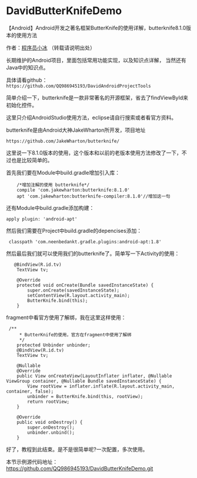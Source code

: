 # DavidButterKnifeDemo
【Android】Android开发之著名框架ButterKnife的使用详解，butterknife8.1.0版本的使用方法

作者：[程序员小冰](http://blog.csdn.net/qq_21376985/article/details/52836423) （转载请说明出处）

长期维护的Android项目，里面包括常用功能实现，以及知识点详解， 当然还有Java中的知识点。

具体请看github：`https://github.com/QQ986945193/DavidAndroidProjectTools`

简单介绍一下，butterknife是一款非常著名的开源框架，省去了findViewById来初始化控件。

这里只介绍AndroidStudio使用方法，eclipse请自行搜索或者看官方资料。

butterknife是由Android大神JakeWharton所开发，项目地址

```
https://github.com/JakeWharton/butterknife/
```

这里说一下8.1.0版本的使用，这个版本和以前的老版本使用方法修改了一下，不过也是比较简单的。

首先我们要在Module中build.gradle增加引入库：

```
    /*增加注解的使用 butterknife*/
    compile 'com.jakewharton:butterknife:8.1.0'
    apt 'com.jakewharton:butterknife-compiler:8.1.0'//增加这一句
```

还有Module中build.gradle添加构建：

```
apply plugin: 'android-apt'
```

然后我们需要在Project中build.gradle的depencises添加：

```
 classpath 'com.neenbedankt.gradle.plugins:android-apt:1.8' 
```

然后最后我们就可以使用我们的butterknife了。简单写一下Activity的使用：

```
   @BindView(R.id.tv)
    TextView tv;

    @Override
    protected void onCreate(Bundle savedInstanceState) {
        super.onCreate(savedInstanceState);
        setContentView(R.layout.activity_main);
        ButterKnife.bind(this);
    }
```
fragment中看官方使用了解绑，我在这里这样使用：

```
 /**
     * ButterKnife的使用，官方在fragment中使用了解绑
     */
    protected Unbinder unbinder;
    @BindView(R.id.tv)
    TextView tv;

    @Nullable
    @Override
    public View onCreateView(LayoutInflater inflater, @Nullable ViewGroup container, @Nullable Bundle savedInstanceState) {
        View rootView = inflater.inflate(R.layout.activity_main, container, false);
        unbinder = ButterKnife.bind(this, rootView);
        return rootView;
    }

    @Override
    public void onDestroy() {
        super.onDestroy();
        unbinder.unbind();
    }
```

好了，教程到此结束。是不是很简单呢?一次配置，多次使用。

本节示例源代码地址：https://github.com/QQ986945193/DavidButterKnifeDemo.git
